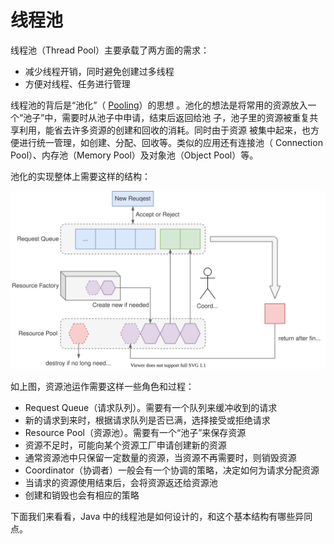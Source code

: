 # 线程池

线程池（Thread Pool）主要承载了两方面的需求：

* 减少线程开销，同时避免创建过多线程
* 方便对线程、任务进行管理

线程池的背后是“池化”（
[Pooling](https://en.wikipedia.org/wiki/Pooling_(resource_management))）的思想
。池化的想法是将常用的资源放入一个“池子”中，需要时从池子中申请，结束后返回给池
子，池子里的资源被重复共享利用，能省去许多资源的创建和回收的消耗。同时由于资源
被集中起来，也方便进行统一管理，如创建、分配、回收等。类似的应用还有连接池（
Connection Pool）、内存池（Memory Pool）及对象池（Object Pool）等。

池化的实现整体上需要这样的结构：

![Framework of Pooling](Pooling-Overall.svg)

如上图，资源池运作需要这样一些角色和过程：

- Request Queue（请求队列）。需要有一个队列来缓冲收到的请求
- 新的请求到来时，根据请求队列是否已满，选择接受或拒绝请求
- Resource Pool（资源池）。需要有一个“池子”来保存资源
- 资源不足时，可能向某个资源工厂申请创建新的资源
- 通常资源池中只保留一定数量的资源，当资源不再需要时，则销毁资源
- Coordinator（协调者）一般会有一个协调的策略，决定如何为请求分配资源
- 当请求的资源使用结束后，会将资源返还给资源池
- 创建和销毁也会有相应的策略

下面我们来看看，Java 中的线程池是如何设计的，和这个基本结构有哪些异同点。
